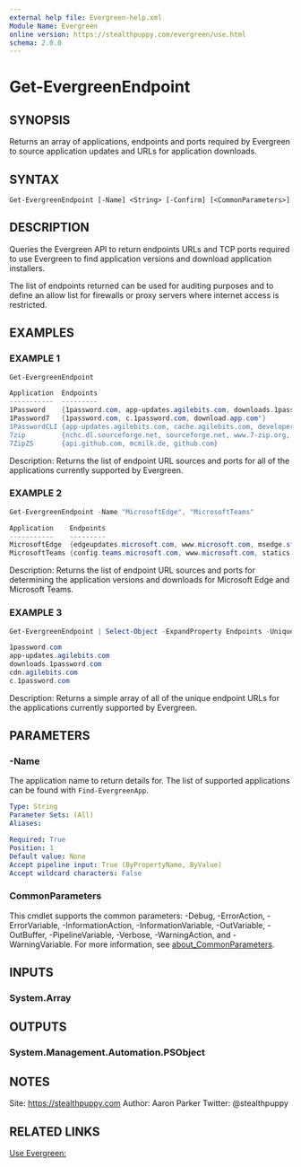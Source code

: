 ```yaml
---
external help file: Evergreen-help.xml
Module Name: Evergreen
online version: https://stealthpuppy.com/evergreen/use.html
schema: 2.0.0
---
```


# Get-EvergreenEndpoint

## SYNOPSIS

Returns an array of applications, endpoints and ports required by Evergreen to source application updates and URLs for application downloads.

## SYNTAX

```
Get-EvergreenEndpoint [-Name] <String> [-Confirm] [<CommonParameters>]
```

## DESCRIPTION

Queries the Evergreen API to return endpoints URLs and TCP ports required to use Evergreen to find application versions and download application installers.

The list of endpoints returned can be used for auditing purposes and to define an allow list for firewalls or proxy servers where internet access is restricted.

## EXAMPLES

### EXAMPLE 1

```powershell
Get-EvergreenEndpoint

Application  Endpoints                                                                              Ports
-----------  ---------                                                                              -----
1Password    {1password.com, app-updates.agilebits.com, downloads.1password.com, cdn.agilebits.com} {443}
1Password7   {1password.com, c.1password.com, download.app.com"}                                    {443}
1PasswordCLI {app-updates.agilebits.com, cache.agilebits.com, developer.1password.com}              {443}
7zip         {nchc.dl.sourceforge.net, sourceforge.net, www.7-zip.org, versaweb.dl.sourceforge.net} {443}
7ZipZS       {api.github.com, mcmilk.de, github.com}                                                {443}
```

Description:
Returns the list of endpoint URL sources and ports for all of the applications currently supported by Evergreen.

### EXAMPLE 2

```powershell
Get-EvergreenEndpoint -Name "MicrosoftEdge", "MicrosoftTeams"

Application    Endpoints                                                                              Ports
-----------    ---------                                                                              -----
MicrosoftEdge  {edgeupdates.microsoft.com, www.microsoft.com, msedge.sf.dl.delivery.mp.microsoft.com} {443}
MicrosoftTeams {config.teams.microsoft.com, www.microsoft.com, statics.teams.cdn.office.net}          {443}
```

Description:
Returns the list of endpoint URL sources and ports for determining the application versions and downloads for Microsoft Edge and Microsoft Teams.

### EXAMPLE 3

```powershell
Get-EvergreenEndpoint | Select-Object -ExpandProperty Endpoints -Unique

1password.com
app-updates.agilebits.com
downloads.1password.com
cdn.agilebits.com
c.1password.com
```

Description:
Returns a simple array of all of the unique endpoint URLs for the applications currently supported by Evergreen.

## PARAMETERS

### -Name

The application name to return details for.
The list of supported applications can be found with `Find-EvergreenApp`.

```yaml
Type: String
Parameter Sets: (All)
Aliases:

Required: True
Position: 1
Default value: None
Accept pipeline input: True (ByPropertyName, ByValue)
Accept wildcard characters: False
```

### CommonParameters

This cmdlet supports the common parameters: -Debug, -ErrorAction, -ErrorVariable, -InformationAction, -InformationVariable, -OutVariable, -OutBuffer, -PipelineVariable, -Verbose, -WarningAction, and -WarningVariable. For more information, see [about_CommonParameters](http://go.microsoft.com/fwlink/?LinkID=113216).

## INPUTS

### System.Array

## OUTPUTS

### System.Management.Automation.PSObject

## NOTES

Site: https://stealthpuppy.com
Author: Aaron Parker
Twitter: @stealthpuppy

## RELATED LINKS

[Use Evergreen:](https://stealthpuppy.com/evergreen/use.html)
